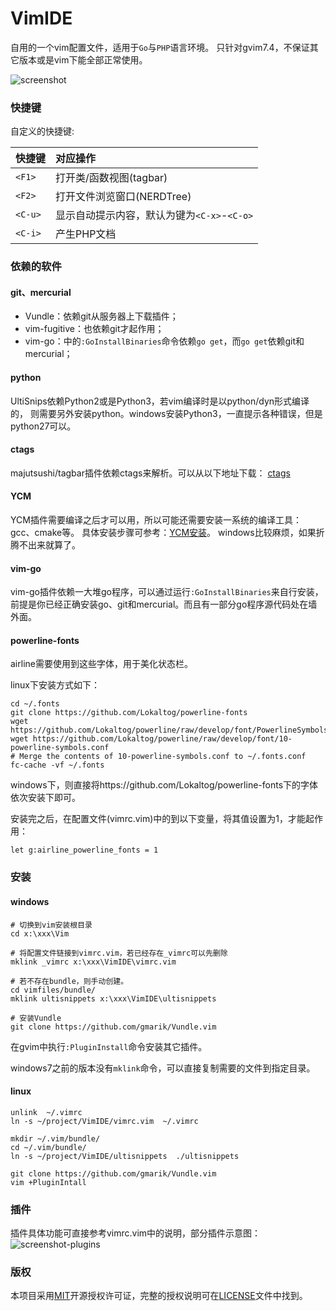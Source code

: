 VimIDE
======

自用的一个vim配置文件，适用于`Go`与`PHP`语言环境。
只针对gvim7.4，不保证其它版本或是vim下能全部正常使用。

![screenshot](https://raw.github.com/caixw/VimIDE/master/images/screenshot.png)



### 快捷键

自定义的快捷键:

 快捷键        | 对应操作
 ------------- | :---------
 `<F1>`        | 打开类/函数视图(tagbar)
 `<F2>`        | 打开文件浏览窗口(NERDTree)
 `<C-u>`       | 显示自动提示内容，默认为键为`<C-x>`-`<C-o>`
 `<C-i>`       | 产生PHP文档



### 依赖的软件


#### git、mercurial
- Vundle：依赖git从服务器上下载插件；
- vim-fugitive：也依赖git才起作用；
- vim-go：中的`:GoInstallBinaries`命令依赖`go get`，而`go get`依赖git和mercurial；


#### python
UltiSnips依赖Python2或是Python3，若vim编译时是以python/dyn形式编译的，
则需要另外安装python。windows安装Python3，一直提示各种错误，但是python27可以。


#### ctags
majutsushi/tagbar插件依赖ctags来解析。可以从以下地址下载：
[ctags](http://ctags.sourceforge.net/)


#### YCM
YCM插件需要编译之后才可以用，所以可能还需要安装一系统的编译工具：gcc、cmake等。
具体安装步骤可参考：[YCM安装](https://github.com/Valloric/YouCompleteMe#installation)。
windows比较麻烦，如果折腾不出来就算了。

#### vim-go
vim-go插件依赖一大堆go程序，可以通过运行`:GoInstallBinaries`来自行安装，
前提是你已经正确安装go、git和mercurial。而且有一部分go程序源代码处在墙外面。


#### powerline-fonts
airline需要使用到这些字体，用于美化状态栏。

linux下安装方式如下：
```shell
cd ~/.fonts
git clone https://github.com/Lokaltog/powerline-fonts
wget https://github.com/Lokaltog/powerline/raw/develop/font/PowerlineSymbols.otf
wget https://github.com/Lokaltog/powerline/raw/develop/font/10-powerline-symbols.conf
# Merge the contents of 10-powerline-symbols.conf to ~/.fonts.conf
fc-cache -vf ~/.fonts
```

windows下，则直接将https://github.com/Lokaltog/powerline-fonts下的字体依次安装下即可。

安装完之后，在配置文件(vimrc.vim)中的到以下变量，将其值设置为1，才能起作用：
```vim
let g:airline_powerline_fonts = 1
```



### 安装


#### windows
```shell
# 切换到vim安装根目录
cd x:\xxx\Vim

# 将配置文件链接到vimrc.vim，若已经存在_vimrc可以先删除
mklink _vimrc x:\xxx\VimIDE\vimrc.vim

# 若不存在bundle，则手动创建。
cd vimfiles/bundle/
mklink ultisnippets x:\xxx\VimIDE\ultisnippets

# 安装Vundle
git clone https://github.com/gmarik/Vundle.vim
```
在gvim中执行`:PluginInstall`命令安装其它插件。

windows7之前的版本没有`mklink`命令，可以直接复制需要的文件到指定目录。


#### linux
```shell
unlink  ~/.vimrc
ln -s ~/project/VimIDE/vimrc.vim  ~/.vimrc

mkdir ~/.vim/bundle/
cd ~/.vim/bundle/
ln -s ~/project/VimIDE/ultisnippets  ./ultisnippets

git clone https://github.com/gmarik/Vundle.vim
vim +PluginIntall
```



### 插件
插件具体功能可直接参考vimrc.vim中的说明，部分插件示意图：
![screenshot-plugins](https://raw.github.com/caixw/VimIDE/master/images/screenshot_plugins.png)



### 版权

本项目采用[MIT](http://opensource.org/licenses/MIT)开源授权许可证，完整的授权说明可在[LICENSE](LICENSE)文件中找到。
